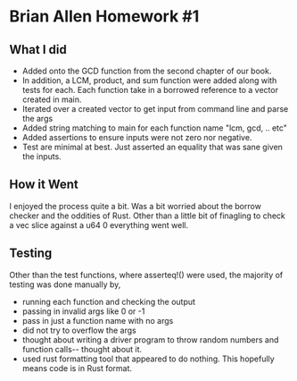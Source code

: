 # Brian Allen Homework #1
## What I did

* Added onto the GCD function from the second chapter of our book.
* In addition, a LCM, product, and sum function were added along with tests for each. Each function take in a borrowed reference to a vector created in main.
* Iterated over a created vector to get input from command line and parse the args
* Added string matching to main for each function name "lcm, gcd, .. etc"
* Added assertions to ensure inputs were not zero nor negative.  
* Test are minimal at best. Just asserted an equality that was sane given the inputs.

## How it Went

I enjoyed the process quite a bit. Was a bit worried about the borrow checker and the oddities of Rust. Other than a little bit of finagling to check a vec slice against a u64 0 everything went well.  

## Testing

Other than the test functions, where asserteq!() were used, the majority of testing was done manually by,
* running each function and checking the output
* passing in invalid args like 0 or -1
* pass in just a function name with no args
* did not try to overflow the args
* thought about writing a driver program to throw random numbers and function calls-- thought about it.
* used rust formatting tool that appeared to do nothing. This hopefully means code is in Rust format. 
